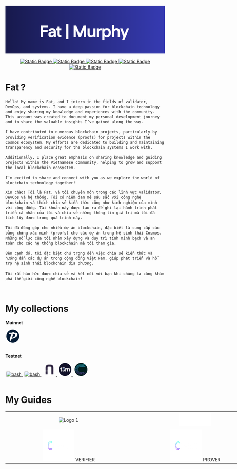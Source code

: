 <!-- Display a banner -->
![banner](./img/banner_fatxmurphy.png)

<!-- Center-align the clickable badge -->
<p align="center"> 
    <a href="https://cosmos.network/" target="_blank" rel="noopener noreferrer">
        <img alt="Static Badge" src="https://img.shields.io/badge/cosmos-introduce?style=for-the-badge&logo=Electron&logoColor=%23ffffff&logoSize=5&color=%236B3AD5&cacheSeconds=https%3A%2F%2Fcosmos.network%2F">
    </a>
    <a href="https://murphynode.com/" target="_blank" rel="noopener noreferrer">
        <img alt="Static Badge" src="https://img.shields.io/badge/Murphy-node?style=for-the-badge&color=%23131540">
    </a>
    <a href="https://x.com/gnoud_ur1" target="_blank" rel="noopener noreferrer">
        <img alt="Static Badge" src="https://img.shields.io/badge/Fatmurphy-node?style=for-the-badge&logo=x&color=%23000000">
    </a>
    <a href="https://t.me/urifallon" target="_blank" rel="noopener noreferrer">
        <img alt="Static Badge" src="https://img.shields.io/badge/urifallon-node?style=for-the-badge&logo=telegram&color=%23ffffff">
    </a>
    <a href="mailto:gnoud.ur1@gmail.com" target="_blank" rel="noopener noreferrer">
        <img alt="Static Badge" src="https://img.shields.io/badge/gnoud.ur1-node?style=for-the-badge&logo=gmail&color=%23ffffff">
    </a>
</p>


# Fat ?
```
Hello! My name is Fat, and I intern in the fields of validator, DevOps, and systems. I have a deep passion for blockchain technology and enjoy sharing my knowledge and experiences with the community. This account was created to document my personal development journey and to share the valuable insights I’ve gained along the way.

I have contributed to numerous blockchain projects, particularly by providing verification evidence (proofs) for projects within the Cosmos ecosystem. My efforts are dedicated to building and maintaining transparency and security for the blockchain systems I work with.

Additionally, I place great emphasis on sharing knowledge and guiding projects within the Vietnamese community, helping to grow and support the local blockchain ecosystem.

I’m excited to share and connect with you as we explore the world of blockchain technology together!
```

```
Xin chào! Tôi là Fat, và tôi chuyên môn trong các lĩnh vực validator, DevOps và hệ thống. Tôi có niềm đam mê sâu sắc với công nghệ blockchain và thích chia sẻ kiến thức cũng như kinh nghiệm của mình với cộng đồng. Tài khoản này được tạo ra để ghi lại hành trình phát triển cá nhân của tôi và chia sẻ những thông tin giá trị mà tôi đã tích lũy được trong quá trình này.

Tôi đã đóng góp cho nhiều dự án blockchain, đặc biệt là cung cấp các bằng chứng xác minh (proofs) cho các dự án trong hệ sinh thái Cosmos. Những nỗ lực của tôi nhằm xây dựng và duy trì tính minh bạch và an toàn cho các hệ thống blockchain mà tôi tham gia.

Bên cạnh đó, tôi đặc biệt chú trọng đến việc chia sẻ kiến thức và hướng dẫn các dự án trong cộng đồng Việt Nam, giúp phát triển và hỗ trợ hệ sinh thái blockchain địa phương.

Tôi rất háo hức được chia sẻ và kết nối với bạn khi chúng ta cùng khám phá thế giới công nghệ blockchain!
```

<br>

# My collections
**Mainnet**

<div>
    <a style="margin: 3px; " href="https://pactus.org/" target="_blank" rel="noreferrer"> <img src="./img/pactus.png" alt="bash" width="40" height="40"/> </a><a>   </a>
</div>

<br>

**Testnet**
<div>
    <a style="margin: 3px;" href="https://0g.ai/" target="_blank" rel="noreferrer"> <img src="https://img.cryptorank.io/coins/0_g_labs1711467106027.png" alt="bash" width="40" height="40"/> </a><a>   </a>
    <a style="margin: 3px;" href="https://side.one/" target="_blank" rel="noreferrer"> <img src="https://img.cryptorank.io/coins/side_protocol1732627863083.png" alt="bash" width="40" height="40"/> </a><a>   </a>
    <a style="margin: 3px; border: 3px  border-radius: 50%;" href="https://nesa.ai/" target="_blank" rel="noreferrer">
    <img src="./img/nesa.jpeg" alt="Nesa AI" width="40" height="10%" style="border-radius: 50%;"/>
    <a style="margin: 3px;" href="https://www.t3rn.io/" target="_blank" rel="noreferrer"> <img src="./img/t3rn.png" alt="bash" width="40" height="40"/> </a><a>   </a>
    <a style="margin: 3px;" href="https://cysic.xyz/" target="_blank" rel="noreferrer"> <img src="./img/cysic.png" alt="bash" width="40" height="40"/> </a><a>   </a>
</a>

</div>

<br>

# My Guides
<div>
    <table style="width: 800px;">
        <tr>
            <td style="width: 400px; height: 50px; background-image: url('./img/white.png'); background-size: cover; cursor: pointer; text-align: center; vertical-align: middle;">
                <a href="https://github.com/Murphylabs2024/Nesa-miner" target="_blank" style="text-decoration: none;">
                    <img src="./img/nesabtn.avif" alt="Logo 1" height="100" width="100" />
                </a>
            </td>
            <td style="width: 400px; height: 50px; background-image: url('./img/pup.png'); background-size: cover; cursor: pointer; text-align: center; vertical-align: middle;">
                <a href="https://github.com/fat-murphy/t3rn-executor" target="_blank" style="text-decoration: none;">
                    <img src="./img/t3rnbtn.png" alt="Logo 2" height="40" width="100" />
                </a>
            </td>
        </tr>
        <tr>
            <td style="width: 400px; height: 50px; background-image: url('./img/black.png'); background-size: cover; cursor: pointer; text-align: center; vertical-align: middle;">
                <a href="https://github.com/fat-murphy/cysic-verifier" target="_blank" style="text-decoration: none;">
                    <img src="./img/cysicbtn.png" alt="Logo 3" height="100" width="100" />
                    VERIFIER
                </a>
            </td>
            <td style="width: 400px; height: 50px; background-image: url('./img/black.png'); background-size: cover; cursor: pointer; text-align: center; vertical-align: middle;">
                <a href="https://github.com/fat-murphy/cysic-prover" target="_blank" style="text-decoration: none;">
                    <img src="./img/cysicbtn.png" alt="Logo 3" height="100" width="100" />
                    PROVER
                </a>
            </td>
        </tr>
    </table>
</div>



